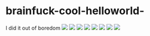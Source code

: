 # brainfuck-cool-helloworld-
 I did it out of boredom
<img src="https://media.discordapp.net/attachments/820472030474272769/830474125251706910/Captura_de_Pantalla_2021-04-10_a_las_6.45.41.png?width=1920&height=168">
<img src="https://media.discordapp.net/attachments/820472030474272769/830474164514062416/Captura_de_Pantalla_2021-04-10_a_las_7.00.32.png?width=1920&height=194">
<img src="https://media.discordapp.net/attachments/820472030474272769/830474203345584128/Captura_de_Pantalla_2021-04-10_a_las_7.52.37.png">
<img src="https://media.discordapp.net/attachments/820472030474272769/830474239504547853/Captura_de_Pantalla_2021-04-10_a_las_8.22.32.png?width=1920&height=192">
<img src="https://media.discordapp.net/attachments/820472030474272769/830474273633468457/Captura_de_Pantalla_2021-04-10_a_las_8.40.16.png">
<img src="https://media.discordapp.net/attachments/820472030474272769/830474298354303006/Captura_de_Pantalla_2021-04-10_a_las_9.31.50.png?width=1920&height=204">
<img src="https://media.discordapp.net/attachments/820472030474272769/830474340713758750/Captura_de_Pantalla_2021-04-10_a_las_9.43.16.png">
<img src="https://media.discordapp.net/attachments/820472030474272769/830474404428251196/Captura_de_Pantalla_2021-04-10_a_las_9.54.38.png?width=1920&height=239">
